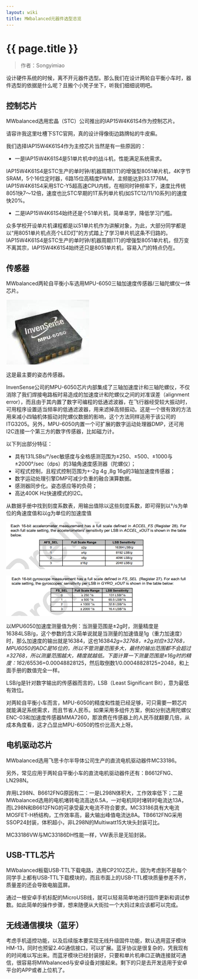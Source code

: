 ```yaml
---
layout: wiki
title: MWbalanced元器件选型总览
---
```


# {{ page.title }}

> 作者：Songyimiao

设计硬件系统的时候，离不开元器件选型。那么我们在设计两轮自平衡小车时，器件选型的依据是什么呢？且搬个小凳子坐下，听我们细细说明吧。

## 控制芯片

MWbalanced选用宏晶（STC）公司推出的IAP15W4K61S4作为控制芯片。

请容许我这里吐槽下STC官网，真的设计得像街边路牌帖的牛皮癣。

我们选择IAP15W4K61S4作为主控芯片当然是有一些原因的：

* 一是IAP15W4K61S4是51单片机中的战斗机，性能满足系统需求。

IAP15W4K61S4是STC生产的单时钟/机器周期(1T)的增强型8051单片机，4K字节SRAM，5个16位定时器，6路15位高精度PWM，主频能达到33.1776M。IAP15W4K61S4采用STC-Y5超高速CPU内核，在相同时钟频率下，速度比传统8051快7～12倍，速度也比STC早期的1T系列单片机(如STC12/11/10系列)的速度快20%。

* 二是IAP15W4K61S4始终还是个51单片机，简单易学，降低学习门槛。

众多学校开设单片机课程都是以51单片机作为讲解对象，为此，大部分同学都是以“用8051单片机点亮个LED灯”的方式踏上了学习单片机这条不归路的。IAP15W4K61S4是STC生产的单时钟/机器周期(1T)的增强型8051单片机，但万变不离其宗，IAP15W4K61S4始终还只是8051单片机，容易入门的特点仍在。


## 传感器

MWbalanced两轮自平衡小车选用MPU-6050三轴加速度传感器/三轴陀螺仪一体芯片。

![mpu6050](/img/wiki/devices-selection-03.png)

这是最主要的姿态传感器。

InvenSense公司的MPU-6050芯片内部集成了三轴加速度计和三轴陀螺仪，不仅消除了我们焊接电路板时易造成的加速度计和陀螺仪之间的对准误差（alignment error），而且由于其内置了数字可编程的低通滤波器，在飞行器经受较大振动时，可用程序设置适当频率的低通滤波器，用来滤掉高频振动。这是一个很有效的方法用来减小四轴机体振动对陀螺仪数据的影响，这个方法同样适用于该公司的ITG3205。另外，MPU-6050内置一个可扩展的数字运动处理器DMP，还可用I2C连接一个第三方的数字传感器，比如磁力计。


以下列出部分特征：

* 具有131LSBs/°/sec敏感度与全格感测范围为±250、±500、±1000与±2000°/sec（dps）的3轴角速度感测器（陀螺仪）；
* 可程式控制，且程式控制范围为+-2g 4g ,8g 16g的3轴加速度传感器；
* 数字运动处理引擎DMP可减少负重的融合演算数据。
* 感测器同步化。姿态感应等的负荷；
* 高达400K Hz快速模式的I2C。

从数据手册中找到刻度系数表，用输出值除以这些刻度系数，即可得到以°/s为单位的角速度值和以g为单位的加速度值

![](/img/wiki/devices-selection-01.png)

![](/img/wiki/devices-selection-02.png)

以MPU6050加速度测量值为例：当测量范围是±2g时，测量精度是16384LSB/g，这个参数的含义简单说就是当测量的加速值是1g（重力加速度）时，那么加速度的输出就是16384，这也16384*2g=32768，±2g对应±32768，MPU6050的ADC是16位的，所以不管测量范围多大，最终的输出范围都不会超过±32768，所以测量范围越大，精度就越低。下面计算一下测量范围是±16g时的精度：16*2/65536=0.00048828125，然后取倒数1/0.00048828125=2048，和上面手册的数值完全一样。

LSB/g是针对数字输出的传感器而言的，LSB（Least Significant Bit），意为最低有效位。

对两轮自平衡小车而言，MPU-6050的精度和性能已经足够，可只需要一颗芯片就能满足系统需求，而且节省人民币。如果采用多组件方案，例如分别选用陀螺仪ENC-03和加速度传感器MMA7260，那浪费在传感器上的人民币就翻要几倍，从成本角度看，这才凸显出MPU-6050的性价比高大上呀。

## 电机驱动芯片

MWbalanced选用飞思卡尔半导体公司生产的直流电机驱动器件MC33186。

另外，常见应用于两轮自平衡小车的直流电机驱动器件还有：B6612FNG、LN298N。

弃用L298N、B6612FNG原因有二：一是L298N体积大，工作效率低下；二是MWbalanced选用的电机堵转电流高达6.5A，一对电机同时堵转时电流达13A，而L298N和B6612FNG的可承受最大电流不符合要求。MC33186具有大电流MOSFET-H桥结构，工作效率高，最大输出峰值电流达8A。TB6612FNG采用SSOP24封装，体积超小，非L298N的Multiwatt15大块头封装可比。

MC33186VW与MC33186DH性能一样，VW表示是无铅封装。

## USB-TTL芯片

MWbalanced板载USB-TTL下载电路，选用CP2102芯片。因为考虑到不是每个同学手上都有USB-TTL下载模块的，而且市面上的USB-TTL模块质量参差不齐，质量差的还会导致电脑蓝屏。

通过一根安卓手机标配的MicroUSB线，就可以轻易简单地进行固件更新和调试参数。如此简单的操作步骤，想来随便从大街拉一个大妈过来应该都可以完成。

## 无线通信模块（蓝牙）

考虑手机遥控功能，以及后续版本要实现无线升级固件功能，默认选用蓝牙模块HM-13，同时也预留2.4G通信接口，可以扩展。蓝牙协议是很复杂的，凭我现有的时间难以写出来。而蓝牙模块已经封装好，只要和单片机串口正确连接就可通信，很容易将MWbalanced与安卓设备对接起来。剩下的只是去开发适用于安卓平台的APP或者上位机了。

